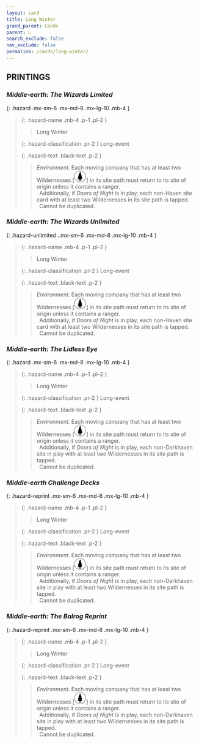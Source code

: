 ```yaml
---
layout: card
title: Long Winter
grand_parent: Cards
parent: L
search_exclude: false
nav_exclude: false
permalink: /cards/long-winter/
---
```


## PRINTINGS


### _Middle-earth: The Wizards Limited_

{: .hazard .mx-sm-6 .mx-md-8 .mx-lg-10 .mb-4 }
> {: .hazard-name .mb-4 .p-1 .pl-2 }
> > <div class="hazard-mp"></div>
> > <div class="card-name">Long Winter</div>
>
> {: .hazard-classification .pr-2 }
> Long-event
>
> {: .hazard-text .black-text .p-2 }
> > _Environment._ Each moving company that has at least two Wildernesses \[![](/assets/images/wilderness.svg)] in its site path must return to its site of origin unless it contains a ranger. <br>&ensp;Additionally, if _Doors of Night_ is in play, each non-Haven site card with at least two Wildernesses in its site path is tapped. <br>&ensp;Cannot be duplicated. 
>

### _Middle-earth: The Wizards Unlimited_

{: .hazard-unlimited ..mx-sm-6 .mx-md-8 .mx-lg-10 .mb-4 }
> {: .hazard-name .mb-4 .p-1 .pl-2 }
> > <div class="hazard-mp"></div>
> > <div class="card-name">Long Winter</div>
>
> {: .hazard-classification .pr-2 }
> Long-event
>
> {: .hazard-text .black-text .p-2 }
> > _Environment._ Each moving company that has at least two Wildernesses \[![](/assets/images/wilderness.svg)] in its site path must return to its site of origin unless it contains a ranger. <br>&ensp;Additionally, if _Doors of Night_ is in play, each non-Haven site card with at least two Wildernesses in its site path is tapped. <br>&ensp;Cannot be duplicated. 
>

### _Middle-earth: The Lidless Eye_

{: .hazard .mx-sm-6 .mx-md-8 .mx-lg-10 .mb-4 }
> {: .hazard-name .mb-4 .p-1 .pl-2 }
> > <div class="hazard-mp"></div>
> > <div class="card-name">Long Winter</div>
>
> {: .hazard-classification .pr-2 }
> Long-event
>
> {: .hazard-text .black-text .p-2 }
> > _Environment._ Each moving company that has at least two Wildernesses \[![](/assets/images/wilderness.svg)] in its site path must return to its site of origin unless it contains a ranger. <br>&ensp;Additionally, if _Doors of Night_ is in play, each non-Darkhaven site in play with at least two Wildernesses in its site path is tapped. <br>&ensp;Cannot be duplicated. 
>

### _Middle-earth Challenge Decks_

{: .hazard-reprint .mx-sm-6 .mx-md-8 .mx-lg-10 .mb-4 }
> {: .hazard-name .mb-4 .p-1 .pl-2 }
> > <div class="hazard-mp"></div>
> > <div class="card-name">Long Winter</div>
>
> {: .hazard-classification .pr-2 }
> Long-event
>
> {: .hazard-text .black-text .p-2 }
> > _Environment._ Each moving company that has at least two Wildernesses \[![](/assets/images/wilderness.svg)] in its site path must return to its site of origin unless it contains a ranger. <br>&ensp;Additionally, if _Doors of Night_ is in play, each non-Darkhaven site in play with at least two Wildernesses in its site path is tapped. <br>&ensp;Cannot be duplicated. 
>

### _Middle-earth: The Balrog Reprint_

{: .hazard-reprint .mx-sm-6 .mx-md-8 .mx-lg-10 .mb-4 }
> {: .hazard-name .mb-4 .p-1 .pl-2 }
> > <div class="hazard-mp"></div>
> > <div class="card-name">Long Winter</div>
>
> {: .hazard-classification .pr-2 }
> Long-event
>
> {: .hazard-text .black-text .p-2 }
> > _Environment._ Each moving company that has at least two Wildernesses \[![](/assets/images/wilderness.svg)] in its site path must return to its site of origin unless it contains a ranger. <br>&ensp;Additionally, if _Doors of Night_ is in play, each non-Darkhaven site in play with at least two Wildernesses in its site path is tapped. <br>&ensp;Cannot be duplicated. 
>
